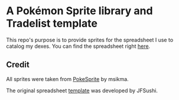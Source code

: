 # A Pokémon Sprite library and Tradelist template

This repo's purpose is to provide sprites for the spreadsheet I use to catalog my dexes. You can find the spreadsheet right [here](https://docs.google.com/spreadsheets/d/1JOdD5FECYkZqWuLoc6vV1mhbBl_4AuvE/edit#gid=303381007).

## Credit
All sprites were taken from [PokeSprite](https://github.com/msikma/pokesprite) by msikma. 

The original spreadsheet [template](https://docs.google.com/spreadsheets/d/1_deJ-nWnclxL7HeLTlFppfvewciEmmaxA3WKCtmLJy0/edit#gid=150229614) was developed by JFSushi.
